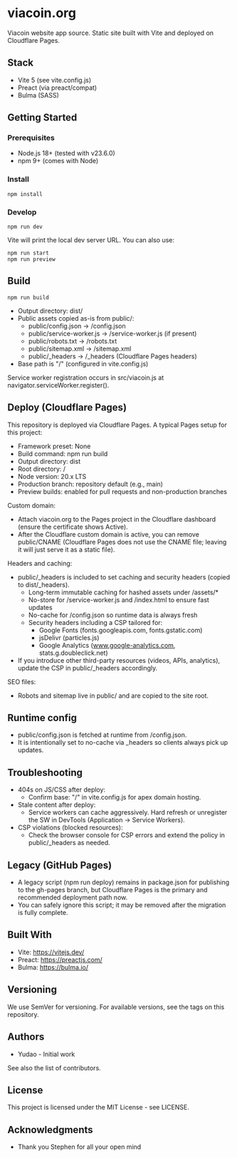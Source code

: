 # viacoin.org

Viacoin website app source. Static site built with Vite and deployed on Cloudflare Pages.

## Stack
- Vite 5 (see vite.config.js)
- Preact (via preact/compat)
- Bulma (SASS)

## Getting Started

### Prerequisites
- Node.js 18+ (tested with v23.6.0)
- npm 9+ (comes with Node)

### Install
```
npm install
```

### Develop
```
npm run dev
```

Vite will print the local dev server URL. You can also use:
```
npm run start
npm run preview
```

## Build
```
npm run build
```

- Output directory: dist/
- Public assets copied as-is from public/:
  - public/config.json -> /config.json
  - public/service-worker.js -> /service-worker.js (if present)
  - public/robots.txt -> /robots.txt
  - public/sitemap.xml -> /sitemap.xml
  - public/_headers -> /_headers (Cloudflare Pages headers)
- Base path is "/" (configured in vite.config.js)

Service worker registration occurs in src/viacoin.js at navigator.serviceWorker.register().

## Deploy (Cloudflare Pages)

This repository is deployed via Cloudflare Pages. A typical Pages setup for this project:

- Framework preset: None
- Build command: npm run build
- Output directory: dist
- Root directory: /
- Node version: 20.x LTS
- Production branch: repository default (e.g., main)
- Preview builds: enabled for pull requests and non-production branches

Custom domain:
- Attach viacoin.org to the Pages project in the Cloudflare dashboard (ensure the certificate shows Active).
- After the Cloudflare custom domain is active, you can remove public/CNAME (Cloudflare Pages does not use the CNAME file; leaving it will just serve it as a static file).

Headers and caching:
- public/_headers is included to set caching and security headers (copied to dist/_headers).
  - Long-term immutable caching for hashed assets under /assets/*
  - No-store for /service-worker.js and /index.html to ensure fast updates
  - No-cache for /config.json so runtime data is always fresh
  - Security headers including a CSP tailored for:
    - Google Fonts (fonts.googleapis.com, fonts.gstatic.com)
    - jsDelivr (particles.js)
    - Google Analytics (www.google-analytics.com, stats.g.doubleclick.net)
- If you introduce other third-party resources (videos, APIs, analytics), update the CSP in public/_headers accordingly.

SEO files:
- Robots and sitemap live in public/ and are copied to the site root.

## Runtime config
- public/config.json is fetched at runtime from /config.json.
- It is intentionally set to no-cache via _headers so clients always pick up updates.

## Troubleshooting
- 404s on JS/CSS after deploy:
  - Confirm base: "/" in vite.config.js for apex domain hosting.
- Stale content after deploy:
  - Service workers can cache aggressively. Hard refresh or unregister the SW in DevTools (Application → Service Workers).
- CSP violations (blocked resources):
  - Check the browser console for CSP errors and extend the policy in public/_headers as needed.

## Legacy (GitHub Pages)
- A legacy script (npm run deploy) remains in package.json for publishing to the gh-pages branch, but Cloudflare Pages is the primary and recommended deployment path now.
- You can safely ignore this script; it may be removed after the migration is fully complete.

## Built With
- Vite: https://vitejs.dev/
- Preact: https://preactjs.com/
- Bulma: https://bulma.io/

## Versioning
We use SemVer for versioning. For available versions, see the tags on this repository.

## Authors
- Yudao - Initial work

See also the list of contributors.

## License
This project is licensed under the MIT License - see LICENSE.

## Acknowledgments
- Thank you Stephen for all your open mind
